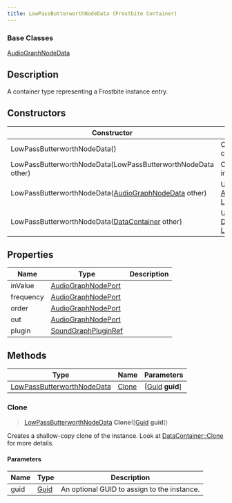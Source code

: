 ```yaml
---
title: LowPassButterworthNodeData (Frostbite Container)
---
```

### Base Classes

[AudioGraphNodeData](AudioGraphNodeData)

## Description

A container type representing a Frostbite instance entry.

## Constructors

| Constructor                                                                           | Description                                                                                                                                 |
| ------------------------------------------------------------------------------------- | ------------------------------------------------------------------------------------------------------------------------------------------- |
| LowPassButterworthNodeData()                                                          | Create a new instance of this container type.                                                                                               |
| LowPassButterworthNodeData(LowPassButterworthNodeData other)                          | Create a reference copy of an instance of the same type.                                                                                    |
| LowPassButterworthNodeData([AudioGraphNodeData](AudioGraphNodeData) other)            | Upcast an instance of type [AudioGraphNodeData](AudioGraphNodeData) to [LowPassButterworthNodeData](LowPassButterworthNodeData).            |
| LowPassButterworthNodeData([DataContainer](/vext/ref/cls/shr/datacontainer) other) | Upcast an instance of type [DataContainer](/vext/ref/cls/shr/datacontainer) to [LowPassButterworthNodeData](LowPassButterworthNodeData). |

## Properties

| Name      | Type                                       | Description |
| --------- | ------------------------------------------ | ----------- |
| inValue   | [AudioGraphNodePort](AudioGraphNodePort)   |             |
| frequency | [AudioGraphNodePort](AudioGraphNodePort)   |             |
| order     | [AudioGraphNodePort](AudioGraphNodePort)   |             |
| out       | [AudioGraphNodePort](AudioGraphNodePort)   |             |
| plugin    | [SoundGraphPluginRef](SoundGraphPluginRef) |             |

## Methods

| Type                                                     | Name            | Parameters                                     |
| -------------------------------------------------------- | --------------- | ---------------------------------------------- |
| [LowPassButterworthNodeData](LowPassButterworthNodeData) | [Clone](#clone) | \[[Guid](/vext/ref/cls/shr/guid) **guid**\] |

### Clone

> [LowPassButterworthNodeData](LowPassButterworthNodeData) **Clone**(\[[Guid](/vext/ref/cls/shr/guid) **guid**\])

Creates a shallow-copy clone of the instance. Look at [DataContainer::Clone](/vext/ref/cls/shr/datacontainer#clone) for more details.

#### Parameters

| Name | Type         | Description                                 |
| ---- | ------------ | ------------------------------------------- |
| guid | [Guid](Guid) | An optional GUID to assign to the instance. |
